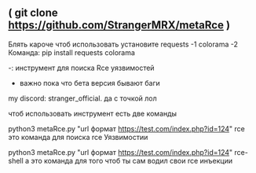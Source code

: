 ( git clone https://github.com/StrangerMRX/metaRce )
----------------------------------------





Блять кароче чтоб использовать установите
requests -1
colorama -2
Команда: 
pip install requests colorama


-: инструмент для поиска Rce уязвимостей
- важно пока что бета версия бывают баги

my discord: stranger_official.
да с точкой лол

чтоб использовать инструмент есть две команды 

python3 metaRce.py "url формат https://test.com/index.php?id=124" rce
это команда для поиска rce Уязвимостии


python3 metaRce.py "url формат https://test.com/index.php?id=124" rce-shell
а это команда для того чтоб ты сам водил свои rce инъекции 

